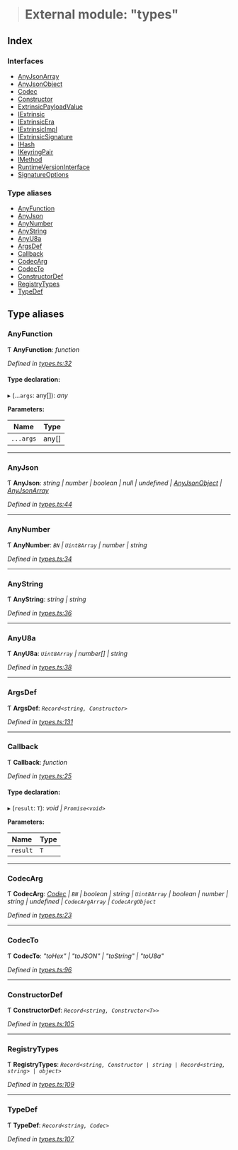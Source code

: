 > # External module: "types"

## Index

### Interfaces

* [AnyJsonArray](../interfaces/_types_.anyjsonarray.md)
* [AnyJsonObject](../interfaces/_types_.anyjsonobject.md)
* [Codec](../interfaces/_types_.codec.md)
* [Constructor](../interfaces/_types_.constructor.md)
* [ExtrinsicPayloadValue](../interfaces/_types_.extrinsicpayloadvalue.md)
* [IExtrinsic](../interfaces/_types_.iextrinsic.md)
* [IExtrinsicEra](../interfaces/_types_.iextrinsicera.md)
* [IExtrinsicImpl](../interfaces/_types_.iextrinsicimpl.md)
* [IExtrinsicSignature](../interfaces/_types_.iextrinsicsignature.md)
* [IHash](../interfaces/_types_.ihash.md)
* [IKeyringPair](../interfaces/_types_.ikeyringpair.md)
* [IMethod](../interfaces/_types_.imethod.md)
* [RuntimeVersionInterface](../interfaces/_types_.runtimeversioninterface.md)
* [SignatureOptions](../interfaces/_types_.signatureoptions.md)

### Type aliases

* [AnyFunction](_types_.md#anyfunction)
* [AnyJson](_types_.md#anyjson)
* [AnyNumber](_types_.md#anynumber)
* [AnyString](_types_.md#anystring)
* [AnyU8a](_types_.md#anyu8a)
* [ArgsDef](_types_.md#argsdef)
* [Callback](_types_.md#callback)
* [CodecArg](_types_.md#codecarg)
* [CodecTo](_types_.md#codecto)
* [ConstructorDef](_types_.md#constructordef)
* [RegistryTypes](_types_.md#registrytypes)
* [TypeDef](_types_.md#typedef)

## Type aliases

###  AnyFunction

Ƭ **AnyFunction**: *function*

*Defined in [types.ts:32](https://github.com/polkadot-js/api/blob/c3811ee/packages/types/src/types.ts#L32)*

#### Type declaration:

▸ (...`args`: any[]): *any*

**Parameters:**

Name | Type |
------ | ------ |
`...args` | any[] |

___

###  AnyJson

Ƭ **AnyJson**: *string | number | boolean | null | undefined | [AnyJsonObject](../interfaces/_types_.anyjsonobject.md) | [AnyJsonArray](../interfaces/_types_.anyjsonarray.md)*

*Defined in [types.ts:44](https://github.com/polkadot-js/api/blob/c3811ee/packages/types/src/types.ts#L44)*

___

###  AnyNumber

Ƭ **AnyNumber**: *`BN` | `Uint8Array` | number | string*

*Defined in [types.ts:34](https://github.com/polkadot-js/api/blob/c3811ee/packages/types/src/types.ts#L34)*

___

###  AnyString

Ƭ **AnyString**: *string | string*

*Defined in [types.ts:36](https://github.com/polkadot-js/api/blob/c3811ee/packages/types/src/types.ts#L36)*

___

###  AnyU8a

Ƭ **AnyU8a**: *`Uint8Array` | number[] | string*

*Defined in [types.ts:38](https://github.com/polkadot-js/api/blob/c3811ee/packages/types/src/types.ts#L38)*

___

###  ArgsDef

Ƭ **ArgsDef**: *`Record<string, Constructor>`*

*Defined in [types.ts:131](https://github.com/polkadot-js/api/blob/c3811ee/packages/types/src/types.ts#L131)*

___

###  Callback

Ƭ **Callback**: *function*

*Defined in [types.ts:25](https://github.com/polkadot-js/api/blob/c3811ee/packages/types/src/types.ts#L25)*

#### Type declaration:

▸ (`result`: `T`): *void | `Promise<void>`*

**Parameters:**

Name | Type |
------ | ------ |
`result` | `T` |

___

###  CodecArg

Ƭ **CodecArg**: *[Codec](../interfaces/_types_.codec.md) | `BN` | boolean | string | `Uint8Array` | boolean | number | string | undefined | `CodecArgArray` | `CodecArgObject`*

*Defined in [types.ts:23](https://github.com/polkadot-js/api/blob/c3811ee/packages/types/src/types.ts#L23)*

___

###  CodecTo

Ƭ **CodecTo**: *"toHex" | "toJSON" | "toString" | "toU8a"*

*Defined in [types.ts:96](https://github.com/polkadot-js/api/blob/c3811ee/packages/types/src/types.ts#L96)*

___

###  ConstructorDef

Ƭ **ConstructorDef**: *`Record<string, Constructor<T>>`*

*Defined in [types.ts:105](https://github.com/polkadot-js/api/blob/c3811ee/packages/types/src/types.ts#L105)*

___

###  RegistryTypes

Ƭ **RegistryTypes**: *`Record<string, Constructor | string | Record<string, string> | object>`*

*Defined in [types.ts:109](https://github.com/polkadot-js/api/blob/c3811ee/packages/types/src/types.ts#L109)*

___

###  TypeDef

Ƭ **TypeDef**: *`Record<string, Codec>`*

*Defined in [types.ts:107](https://github.com/polkadot-js/api/blob/c3811ee/packages/types/src/types.ts#L107)*